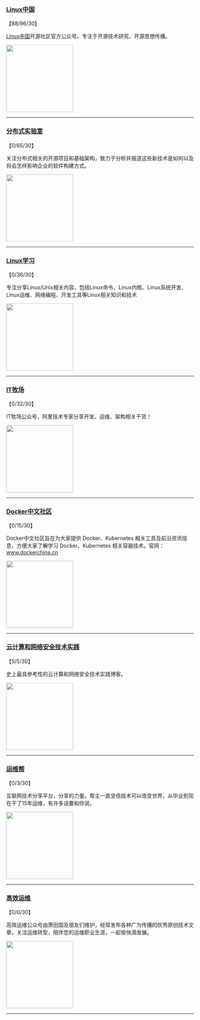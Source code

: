 
### [Linux中国](http://wechat.doonsec.com/admin/wechat_echarts/?biz=MjM5NjQ4MjYwMQ==)

【88/96/30】

[Linux中国](https://linux.cn/)开源社区官方公众号。专注于开源技术研究、开源思想传播。

<img align="top" width="180" src="http://open.weixin.qq.com/qr/code?username=gh_52ef55f8adfd" alt="" />

---


### [分布式实验室](http://wechat.doonsec.com/admin/wechat_echarts/?biz=MzA5OTAyNzQ2OA==)

【0/65/30】

关注分布式相关的开源项目和基础架构，致力于分析并报道这些新技术是如何以及将会怎样影响企业的软件构建方式。

<img align="top" width="180" src="http://open.weixin.qq.com/qr/code?username=gh_e2b16c84652b" alt="" />

---


### [Linux学习](http://wechat.doonsec.com/admin/wechat_echarts/?biz=MzI4MDEwNzAzNg==)

【0/36/30】

专注分享Linux/Unix相关内容，包括Linux命令、Linux内核、Linux系统开发、Linux运维、网络编程、开发工具等Linux相关知识和技术

<img align="top" width="180" src="http://open.weixin.qq.com/qr/code?username=gh_cb990d3ccd5f" alt="" />

---


### [IT牧场](http://wechat.doonsec.com/admin/wechat_echarts/?biz=MzI4ODQ3NjE2OA==)

【0/32/30】

IT牧场公众号，阿里技术专家分享开发、运维、架构相关干货！

<img align="top" width="180" src="http://open.weixin.qq.com/qr/code?username=gh_e6849e368b5f" alt="" />

---


### [Docker中文社区](http://wechat.doonsec.com/admin/wechat_echarts/?biz=MzI1NzI5NDM4Mw==)

【0/15/30】

Docker中文社区旨在为大家提供 Docker、Kubernetes 相关工具及前沿资讯信息，方便大家了解学习 Docker、Kubernetes 相关容器技术。官网：www.dockerchina.cn

<img align="top" width="180" src="http://open.weixin.qq.com/qr/code?username=gh_8620cb9f61a5" alt="" />

---


### [云计算和网络安全技术实践](http://wechat.doonsec.com/admin/wechat_echarts/?biz=MzA3MjM5MDc2Nw==)

【5/5/30】

史上最具参考性的云计算和网络安全技术实践博客。

<img align="top" width="180" src="http://open.weixin.qq.com/qr/code?username=gh_34d6b0cb5633" alt="" />

---


### [运维帮](http://wechat.doonsec.com/admin/wechat_echarts/?biz=MzA3MzYwNjQ3NA==)

【0/3/30】

互联网技术分享平台，分享的力量。帮主一直坚信技术可以改变世界，从毕业到现在干了15年运维，有许多话要和你说。

<img align="top" width="180" src="http://open.weixin.qq.com/qr/code?username=gh_445a39329cd8" alt="" />

---


### [高效运维](http://wechat.doonsec.com/admin/wechat_echarts/?biz=MzA4Nzg5Nzc5OA==)

【0/0/30】

高效运维公众号由萧田国及朋友们维护，经常发布各种广为传播的优秀原创技术文章，关注运维转型，陪伴您的运维职业生涯，一起愉快滴发展。

<img align="top" width="180" src="http://open.weixin.qq.com/qr/code?username=gh_0fdeda7cb50a" alt="" />

---

